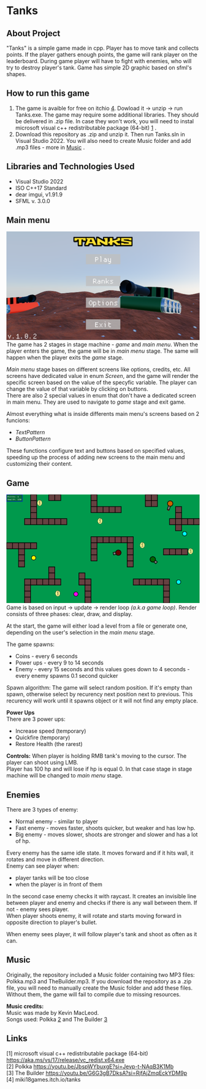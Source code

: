 # Tanks
## About Project

"Tanks" is a simple game made in cpp. Player has to move tank and collects points. If the player gathers enough points, the game will rank player on the leaderboard. During game player will have to fight with enemies, who will try to destroy player's tank. Game has simple 2D graphic based on sfml's shapes.

## How to run this game

1. The game is avaible for free on itchio [4](#link4). Dowload it -> unzip -> run Tanks.exe.
   The game may require some additional libraries. They should be delivered in .zip file. In case they won't work, you will need to instal microsoft visual c++ redistributable package (64-bit) [1](#link1) .
2. Download this repository as .zip and unzip it. Then run Tanks.sln in Visual Studio 2022. You will also need to create Music folder and add .mp3 files - more in [Music](#music) .

## Libraries and Technologies Used

- Visual Studio 2022
- ISO C++17 Standard
- dear imgui, v1.91.9
- SFML v. 3.0.0

## Main menu

![Main menu](main_menu.png)
The game has 2 stages in stage machine - *game* and *main menu*. When the player enters the game, the game will be in *main menu* stage. The same will happen when the player exits the *game* stage.<br>

*Main menu* stage bases on different screens like options, credits, etc. All screens have dedicated value in enum *Screen*, and the game will render the specific screen based on the value of the specyfic variable. The player can change the value of that variable by clicking on buttons.<br>
There are also 2 special values in enum that don't have a dedicated screen in main menu. They are used to navigate to *game* stage and exit game.<br>

Almost everything what is inside differents main menu's screens based on 2 funcions:
- *TextPattern*
- *ButtonPattern* <br>

These functions configure text and buttons based on specified values, speeding up the process of adding new screens to the main menu and customizing their content.

## Game

![Gameplay](gameplay.png)
Game is based on input -> update -> render loop *(a.k.a game loop)*. Render consists of three phases: clear, draw, and display. <br>

At the start, the game will either load a level from a file or generate one, depending on the user's selection in the *main menu* stage.<br>

The game spawns:
- Coins - every 6 seconds
- Power ups - every 9 to 14 seconds
- Enemy - every 15 seconds and this values goes down to 4 seconds - every enemy spawns 0.1 second quicker <br>

Spawn algorithm: The game will select random position. If it's empty than spawn, otherwise select by recurency next position next to previous. This recurency will work until it spawns object or it will not find any empty place.

**Power Ups** <br>
There are 3 power ups:
- Increase speed (temporary)
- Quickfire (temporary)
- Restore Health (the rarest) <br>

**Controls:** When player is holding RMB tank's moving to the cursor. The player can shoot using LMB.<br>
Player has 100 hp and will lose if hp is equal 0. In that case stage in stage machine will be changed to *main menu* stage.

## Enemies

There are 3 types of enemy:
- Normal enemy - similar to player
- Fast enemy - moves faster, shoots quicker, but weaker and has low hp.
- Big enemy - moves slower, shoots are stronger and slower and has a lot of hp. <br>

Every enemy has the same idle state. It moves forward and if it hits wall, it rotates and move in different direction.<br>
Enemy can see player when:
- player tanks will be too close
- when the player is in front of them<br>

In the second case enemy checks it with raycast. It creates an invisible line between player and enemy and checks if there is any wall between them. If not - enemy sees player.<br>
When player shoots enemy, it will rotate and starts moving forward in opposite direction to player's bullet.

When enemy sees player, it will follow player's tank and shoot as often as it can.

## Music

Originally, the repository included a Music folder containing two MP3 files: Polkka.mp3 and TheBuilder.mp3. If you download the repository as a .zip file, you will need to manually create the Music folder and add these files. Without them, the game will fail to compile due to missing resources.

**Music credits:**<br>
Music was made by Kevin MacLeod.<br>
Songs used: Polkka [2](#link2) and The Builder [3](#link3)

## Links
<span id="link1">[1]</span> microsoft visual c++ redistributable package (64-bit) https://aka.ms/vs/17/release/vc_redist.x64.exe <br>
<span id="link2">[2]</span> Polkka https://youtu.be/JbspWYbuxgE?si=Jevp-t-NAqB3K1Mb <br>
<span id="link3">[3]</span> The Builder https://youtu.be/G6G3gB7DksA?si=RjfAjZmqEckYDM9p <br>
<span id="link4">[4]</span> miki18games.itch.io/tanks <br>
